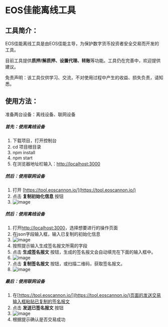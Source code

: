 # EOS佳能离线工具
## 工具简介：
EOS佳能离线工具是由EOS佳能主导，为保护数字货币投资者安全交易而开发的工具。

目前工具提供**质押/解质押、设置代理、转账**等功能。工具仍在完善中，欢迎提供建议。

免责声明：该工具仅供学习、交流，不对使用过程中产生的收益、损失负责，请知悉。

## 使用方法：
准备两台设备：离线设备、联网设备
##### 首先：使用离线设备 
1. 下载项目，打开控制台
2. cd 项目根目录
3. npm install
4. npm start
5. 在浏览器地址栏输入：[http://localhost:3000](http://localhost:3000)
##### 然后：使用联网设备 
1. 打开 [https://tool.eoscannon.io/](https://tool.eoscannon.io/)
2. 点击 **复制初始化信息** 按钮
3. ![image](https://raw.githubusercontent.com/eoscannon/EosCannon-Offline-Tools/master/docs/stepImg/1.1.jpeg)
##### 然后：使用离线设备
1. 打开[http://localhost:3000](http://localhost:3000)，选择想要进行的操作页面
2. 在json字段输入框，输入已复制的初始化信息
3. ![image](https://raw.githubusercontent.com/eoscannon/EosCannon-Offline-Tools/master/docs/stepImg/2.1.jpeg)
4. 按照提示输入生成签名报文所需的字段
5. 点击 **生成签名报文** 按钮，生成的签名报文会自动填充在下面的输入框中。
6. ![image](https://raw.githubusercontent.com/eoscannon/EosCannon-Offline-Tools/master/docs/stepImg/2.2.jpeg)
7. 点击 **复制签名报文** 按钮，或扫描二维码，获取签名报文。
8. ![image](https://raw.githubusercontent.com/eoscannon/EosCannon-Offline-Tools/master/docs/stepImg/2.3.jpeg)
##### 最后：使用联网设备
1. 在[https://tool.eoscannon.io/](https://tool.eoscannon.io/)页面的发送交易输入框粘贴已复制的签名报文
2. 点击 **发送已签名报文** 按钮
3. ![image](https://raw.githubusercontent.com/eoscannon/EosCannon-Offline-Tools/master/docs/stepImg/1.1.jpeg)
4. 根据提示确认是否交易成功
